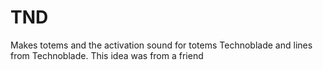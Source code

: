 # TND
Makes totems and the activation sound for totems Technoblade and lines from Technoblade. This idea was from a  friend
